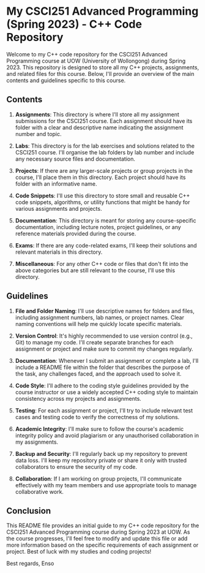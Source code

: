 # My CSCI251 Advanced Programming (Spring 2023) - C++ Code Repository

Welcome to my C++ code repository for the CSCI251 Advanced Programming course at UOW (University of Wollongong) during Spring 2023. This repository is designed to store all my C++ projects, assignments, and related files for this course. Below, I'll provide an overview of the main contents and guidelines specific to this course.

## Contents

1. **Assignments**: This directory is where I'll store all my assignment submissions for the CSCI251 course. Each assignment should have its folder with a clear and descriptive name indicating the assignment number and topic.

2. **Labs**: This directory is for the lab exercises and solutions related to the CSCI251 course. I'll organise the lab folders by lab number and include any necessary source files and documentation.

3. **Projects**: If there are any larger-scale projects or group projects in the course, I'll place them in this directory. Each project should have its folder with an informative name.

4. **Code Snippets**: I'll use this directory to store small and reusable C++ code snippets, algorithms, or utility functions that might be handy for various assignments and projects.

5. **Documentation**: This directory is meant for storing any course-specific documentation, including lecture notes, project guidelines, or any reference materials provided during the course.

6. **Exams**: If there are any code-related exams, I'll keep their solutions and relevant materials in this directory.

7. **Miscellaneous**: For any other C++ code or files that don't fit into the above categories but are still relevant to the course, I'll use this directory.

## Guidelines

1. **File and Folder Naming**: I'll use descriptive names for folders and files, including assignment numbers, lab names, or project names. Clear naming conventions will help me quickly locate specific materials.

2. **Version Control**: It's highly recommended to use version control (e.g., Git) to manage my code. I'll create separate branches for each assignment or project and make sure to commit my changes regularly.

3. **Documentation**: Whenever I submit an assignment or complete a lab, I'll include a README file within the folder that describes the purpose of the task, any challenges faced, and the approach used to solve it.

4. **Code Style**: I'll adhere to the coding style guidelines provided by the course instructor or use a widely accepted C++ coding style to maintain consistency across my projects and assignments.

5. **Testing**: For each assignment or project, I'll try to include relevant test cases and testing code to verify the correctness of my solutions.

6. **Academic Integrity**: I'll make sure to follow the course's academic integrity policy and avoid plagiarism or any unauthorised collaboration in my assignments.

7. **Backup and Security**: I'll regularly back up my repository to prevent data loss. I'll keep my repository private or share it only with trusted collaborators to ensure the security of my code.

8. **Collaboration**: If I am working on group projects, I'll communicate effectively with my team members and use appropriate tools to manage collaborative work.

## Conclusion

This README file provides an initial guide to my C++ code repository for the CSCI251 Advanced Programming course during Spring 2023 at UOW. As the course progresses, I'll feel free to modify and update this file or add more information based on the specific requirements of each assignment or project. Best of luck with my studies and coding projects!

Best regards,
Enso
